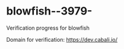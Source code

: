 # blowfish--3979-
Verification progress for blowfish

Domain for verification: https://dev.cabali.io/

